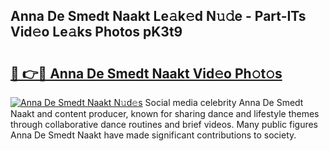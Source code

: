 ## Anna De Smedt Naakt Le𝚊k𝚎d N𝚞𝚍e - Part-ITs Vid𝚎o Le𝚊ks Photos pK3t9

# <h2><a href="http://fb7dx7w.evod.top/?m=Anna+De+Smedt+Naakt">🔗 👉🔴 Anna De Smedt Naakt Vid𝚎o Ph𝚘t𝚘s</a></h2>

[![Anna De Smedt Naakt N𝚞d𝚎s](https://i.imgur.com/8V9OHl7.gif)](http://fb7dx7w.evod.top/?m=Anna+De+Smedt+Naakt)
Social media celebrity Anna De Smedt Naakt and content producer, known for sharing dance and lifestyle themes through collaborative dance routines and brief videos. Many public figures Anna De Smedt Naakt have made significant contributions to society. 
